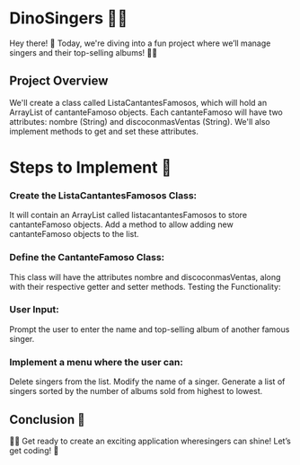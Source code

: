 # DinoSingers 🎤🦖

Hey there! 👋 Today, we're diving into a fun project where we’ll manage  singers and their top-selling albums! 🦕🎶

## Project Overview
We'll create a class called ListaCantantesFamosos, which will hold an ArrayList of cantanteFamoso objects. 
Each cantanteFamoso will have two attributes: nombre (String) and discoconmasVentas (String). We'll also implement methods to get and set these attributes.

# Steps to Implement 📝

### Create the ListaCantantesFamosos Class:
It will contain an ArrayList called listacantantesFamosos to store cantanteFamoso objects.
Add a method to allow adding new cantanteFamoso objects to the list.

### Define the CantanteFamoso Class:

This class will have the attributes nombre and discoconmasVentas, along with their respective getter and setter methods.
Testing the Functionality:

### User Input:

Prompt the user to enter the name and top-selling album of another famous singer.

### Implement a menu where the user can:
Delete singers from the list.
Modify the name of a singer.
Generate a list of singers sorted by the number of albums sold from highest to lowest.

## Conclusion 🎉
 🦖🎤 Get ready to create an exciting application wheresingers can shine! Let’s get coding! 🚀
